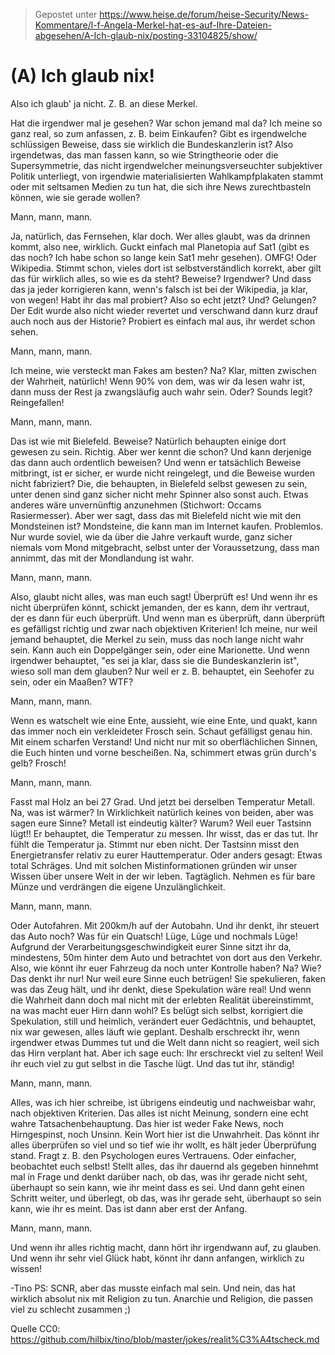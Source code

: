 > Gepostet unter https://www.heise.de/forum/heise-Security/News-Kommentare/l-f-Angela-Merkel-hat-es-auf-Ihre-Dateien-abgesehen/A-Ich-glaub-nix/posting-33104825/show/

# (A) Ich glaub nix! 

Also ich glaub' ja nicht.  Z. B. an diese Merkel.

Hat die irgendwer mal je gesehen?  War schon jemand mal da?  Ich meine so ganz real, so zum anfassen, z. B. beim Einkaufen?  Gibt es irgendwelche schlüssigen Beweise, dass sie wirklich die Bundeskanzlerin ist?  Also irgendetwas, das man fassen kann, so wie Stringtheorie oder die Supersymmetrie, das nicht irgendwelcher meinungsverseuchter subjektiver Politik unterliegt, von irgendwie materialisierten Wahlkampfplakaten stammt oder mit seltsamen Medien zu tun hat, die sich ihre News zurechtbasteln können, wie sie gerade wollen?

Mann, mann, mann.

Ja, natürlich, das Fernsehen, klar doch.  Wer alles glaubt, was da drinnen kommt, also nee, wirklich.  Guckt einfach mal Planetopia auf Sat1 (gibt es das noch?  Ich habe schon so lange kein Sat1 mehr gesehen).  OMFG!  Oder Wikipedia.  Stimmt schon, vieles dort ist selbstverständlich korrekt, aber gilt das für wirklich alles, so wie es da steht?  Beweise?  Irgendwer?  Und dass das ja jeder korrigieren kann, wenn's falsch ist bei der Wikipedia, ja klar, von wegen!  Habt ihr das mal probiert?  Also so echt jetzt?  Und?  Gelungen?  Der Edit wurde also nicht wieder revertet und verschwand dann kurz drauf auch noch aus der Historie?  Probiert es einfach mal aus, ihr werdet schon sehen.

Mann, mann, mann.

Ich meine, wie versteckt man Fakes am besten?  Na?  Klar, mitten zwischen der Wahrheit, natürlich!  Wenn 90% von dem, was wir da lesen wahr ist, dann muss der Rest ja zwangsläufig auch wahr sein.  Oder?  Sounds legit?  Reingefallen!

Mann, mann, mann.

Das ist wie mit Bielefeld.  Beweise?  Natürlich behaupten einige dort gewesen zu sein.  Richtig.  Aber wer kennt die schon?  Und kann derjenige das dann auch ordentlich beweisen?   Und wenn er tatsächlich Beweise mitbringt, ist er sicher, er wurde nicht reingelegt, und die Beweise wurden nicht fabriziert?  Die, die behaupten, in Bielefeld selbst gewesen zu sein, unter denen sind ganz sicher nicht mehr Spinner also sonst auch.  Etwas anderes wäre unvernünftig anzunehmen (Stichwort: Occams Rasiermesser).  Aber wer sagt, dass das mit Bielefeld nicht wie mit den Mondsteinen ist?  Mondsteine, die kann man im Internet kaufen.  Problemlos.  Nur wurde soviel, wie da über die Jahre verkauft wurde, ganz sicher niemals vom Mond mitgebracht, selbst unter der Voraussetzung, dass man annimmt, das mit der Mondlandung ist wahr.

Mann, mann, mann.

Also, glaubt nicht alles, was man euch sagt!  Überprüft es!  Und wenn ihr es nicht überprüfen könnt, schickt jemanden, der es kann, dem ihr vertraut, der es dann für euch überprüft.  Und wenn man es überprüft, dann überprüft es gefälligst richtig und zwar nach objektiven Kriterien!  Ich meine, nur weil jemand behauptet, die Merkel zu sein, muss das noch lange nicht wahr sein.  Kann auch ein Doppelgänger sein, oder eine Marionette.  Und wenn irgendwer behauptet, "es sei ja klar, dass sie die Bundeskanzlerin ist", wieso soll man dem glauben?  Nur weil er z. B. behauptet, ein Seehofer zu sein, oder ein Maaßen?  WTF?

Mann, mann, mann.

Wenn es watschelt wie eine Ente, aussieht, wie eine Ente, und quakt, kann das immer noch ein verkleideter Frosch sein.  Schaut gefälligst genau hin.  Mit einem scharfen Verstand!  Und nicht nur mit so oberflächlichen Sinnen, die Euch hinten und vorne bescheißen.  Na, schimmert etwas grün durch's gelb?  Frosch!

Mann, mann, mann.

Fasst mal Holz an bei 27 Grad.  Und jetzt bei derselben Temperatur Metall.  Na, was ist wärmer?  In Wirklichkeit natürlich keines von beiden, aber was sagen eure Sinne?  Metall ist eindeutig kälter?  Warum?  Weil euer Tastsinn lügt!!  Er behauptet, die Temperatur zu messen.  Ihr wisst, das er das tut.  Ihr fühlt die Temperatur ja.  Stimmt nur eben nicht.  Der Tastsinn misst den Energietransfer relativ zu eurer Hauttemperatur.  Oder anders gesagt:  Etwas total Schräges.  Und mit solchen Mistinformationen gründen wir unser Wissen über unsere Welt in der wir leben.  Tagtäglich.  Nehmen es für bare Münze und verdrängen die eigene Unzulänglichkeit.

Mann, mann, mann.

Oder Autofahren.  Mit 200km/h auf der Autobahn.  Und ihr denkt, ihr steuert das Auto noch?  Was für ein Quatsch!  Lüge, Lüge und nochmals Lüge!  Aufgrund der Verarbeitungsgeschwindigkeit eurer Sinne sitzt ihr da, mindestens, 50m hinter dem Auto und betrachtet von dort aus den Verkehr.  Also, wie könnt ihr euer Fahrzeug da noch unter Kontrolle haben?  Na?  Wie?  Das denkt ihr nur!  Nur weil eure Sinne euch betrügen!  Sie spekulieren, faken was das Zeug hält, und ihr denkt, diese Spekulation wäre real!  Und wenn die Wahrheit dann doch mal nicht mit der erlebten Realität übereinstimmt, na was macht euer Hirn dann wohl?  Es belügt sich selbst, korrigiert die Spekulation, still und heimlich, verändert euer Gedächtnis, und behauptet, nix war gewesen, alles läuft wie geplant.  Deshalb erschreckt ihr, wenn irgendwer etwas Dummes tut und die Welt dann nicht so reagiert, weil sich das Hirn verplant hat.  Aber ich sage euch:  Ihr erschreckt viel zu selten!  Weil ihr euch viel zu gut selbst in die Tasche lügt.  Und das tut ihr, ständig!

Mann, mann, mann.

Alles, was ich hier schreibe, ist übrigens eindeutig und nachweisbar wahr, nach objektiven Kriterien.  Das alles ist nicht Meinung, sondern eine echt wahre Tatsachenbehauptung.  Das hier ist weder Fake News, noch Hirngespinst, noch Unsinn.  Kein Wort hier ist die Unwahrheit.  Das könnt ihr alles überprüfen so viel und so tief wie ihr wollt, es hält jeder Überprüfung stand.  Fragt z. B. den Psychologen eures Vertrauens.  Oder einfacher, beobachtet euch selbst!  Stellt alles, das ihr dauernd als gegeben hinnehmt mal in Frage und denkt darüber nach, ob das, was ihr gerade nicht seht, überhaupt so sein kann, wie ihr meint dass es sei.  Und dann geht einen Schritt weiter, und überlegt, ob das, was ihr gerade seht, überhaupt so sein kann, wie ihr es meint.  Das ist dann aber erst der Anfang.

Mann, mann, mann.

Und wenn ihr alles richtig macht, dann hört ihr irgendwann auf, zu glauben.  Und wenn ihr sehr viel Glück habt, könnt ihr dann anfangen, wirklich zu wissen!

-Tino
PS: SCNR, aber das musste einfach mal sein.  Und nein, das hat wirklich absolut nix mit Religion zu tun.  Anarchie und Religion, die passen viel zu schlecht zusammen ;)

Quelle CC0: https://github.com/hilbix/tino/blob/master/jokes/realit%C3%A4tscheck.md
